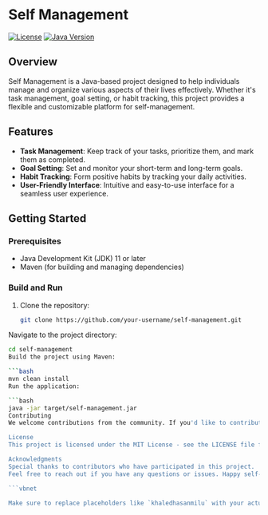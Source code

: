 # Self Management

[![License](https://img.shields.io/badge/License-MIT-blue.svg)](LICENSE)
[![Java Version](https://img.shields.io/badge/Java-11-orange.svg)](https://www.oracle.com/java/technologies/javase-jdk11-downloads.html)

## Overview

Self Management is a Java-based project designed to help individuals manage and organize various aspects of their lives effectively. Whether it's task management, goal setting, or habit tracking, this project provides a flexible and customizable platform for self-management.

## Features

- **Task Management**: Keep track of your tasks, prioritize them, and mark them as completed.
- **Goal Setting**: Set and monitor your short-term and long-term goals.
- **Habit Tracking**: Form positive habits by tracking your daily activities.
- **User-Friendly Interface**: Intuitive and easy-to-use interface for a seamless user experience.

## Getting Started

### Prerequisites

- Java Development Kit (JDK) 11 or later
- Maven (for building and managing dependencies)

### Build and Run

1. Clone the repository:

   ```bash
   git clone https://github.com/your-username/self-management.git
Navigate to the project directory:

```bash
cd self-management
Build the project using Maven:

```bash
mvn clean install
Run the application:

```bash
java -jar target/self-management.jar
Contributing
We welcome contributions from the community. If you'd like to contribute to the project, please follow our contribution guidelines.

License
This project is licensed under the MIT License - see the LICENSE file for details.

Acknowledgments
Special thanks to contributors who have participated in this project.
Feel free to reach out if you have any questions or issues. Happy self-managing!

```vbnet

Make sure to replace placeholders like `khaledhasanmilu` with your actual GitHub username and customize sections like the Features, Getting Started, and Contributing to match the specifics of your project.



